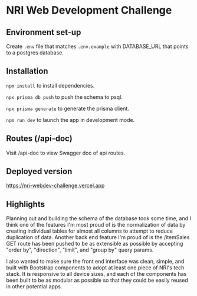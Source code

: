 # NRI Web Development Challenge

## Environment set-up

Create ```.env``` file that matches ```.env.example``` with DATABASE_URL that points to a postgres database.

## Installation

```npm install``` to install dependencies.

```npx prisma db push``` to push the schema to psql.

```npx prisma generate``` to generate the prisma client.

```npm run dev``` to launch the app in development mode.

## Routes (/api-doc)

Visit /api-doc to view Swagger doc of api routes.

## Deployed version


https://nri-webdev-challenge.vercel.app


## Highlights

Planning out and building the schema of the database took some time, and I think one of the features I'm most proud of is the normalization of data by creating individual tables for almost all columns to attempt to reduce duplication of data. Another back end feature I'm proud of is the /itemSales GET route has been pushed to be as extensible as possible by accepting "order by", "direction", "limit", and "group by" query params.

I also wanted to make sure the front end interface was clean, simple, and built with Bootstrap components to adopt at least one piece of NRI's tech stack. It is responsive to all device sizes, and each of the components has been built to be as modular as possible so that they could be easily reused in other potential apps.